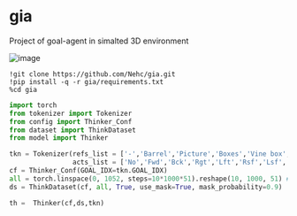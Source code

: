 # gia
Project of goal-agent in simalted 3D environment 

![image](https://github.com/Nehc/gia/assets/8426195/a92f3088-0f7e-41ee-859c-0dd0e375b7d7)

```colab
!git clone https://github.com/Nehc/gia.git
!pip install -q -r gia/requirements.txt
%cd gia
```

```python
import torch
from tokenizer import Tokenizer
from config import Thinker_Conf
from dataset import ThinkDataset
from model import Thinker

tkn = Tokenizer(refs_list = ['-','Barrel','Picture','Boxes','Vine box','Market','Gate','Door'],
                acts_list = ['No','Fwd','Bck','Rgt','Lft','Rsf','Lsf','Goal'])
cf = Thinker_Conf(GOAL_IDX=tkn.GOAL_IDX)
all = torch.linspace(0, 1052, steps=10*1000*51).reshape(10, 1000, 51) # fake data, real comming soon
ds = ThinkDataset(cf, all, True, use_mask=True, mask_probability=0.9)

th =  Thinker(cf,ds,tkn) 
```
